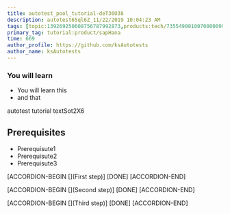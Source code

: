 ```yaml
---
title: autotest_pool_tutorial-deT36O38
description: autotest65ql6Z_11/22/2019 10:04:23 AM
tags: [topic:139269250608756787992873,products:tech/73554900100700000996,tutorial:experience/advanced]
primary_tag: tutorial:product/sapHana
time: 669
author_profile: https://github.com/ksAutotests
author_name: ksAutotests
---
```

### You will learn
- You will learn this
- and that

autotest tutorial textSot2X6

## Prerequisites
- Prerequisute1
- Prerequisute2
- Prerequisute3

[ACCORDION-BEGIN [](First step)]
[DONE]
[ACCORDION-END]

[ACCORDION-BEGIN [](Second step)]
[DONE]
[ACCORDION-END]

[ACCORDION-BEGIN [](Third step)]
[DONE]
[ACCORDION-END]

